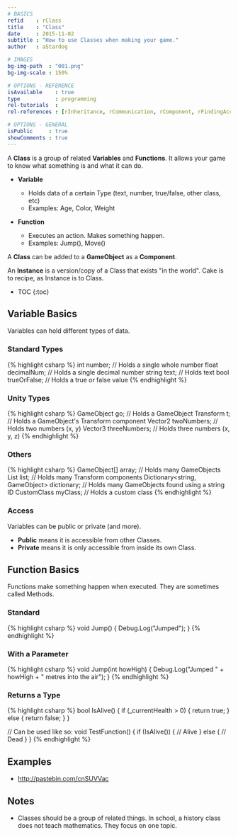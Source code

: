 ```yaml
---
# BASICS
refid    : rClass
title    : "Class"
date     : 2015-11-02
subtitle : "How to use Classes when making your game."
author   : aStardog

# IMAGES
bg-img-path  : "001.png"
bg-img-scale : 150%

# OPTIONS - REFERENCE
isAvailable    : true
type           : programming
rel-tutorials  : 
rel-references : [rInheritance, rCommunication, rComponent, rFindingAccessing, rGameObject, rInterfaces, rField, rMethod, rVariable]

# OPTIONS - GENERAL
isPublic     : true
showComments : true
---
```

A **Class** is a group of related **Variables** and **Functions**. It allows your game to know what something is and what it can do.

* **Variable**
  * Holds data of a certain Type (text, number, true/false, other class, etc)
  * Examples: Age, Color, Weight

* **Function**
  * Executes an action. Makes something happen.
  * Examples: Jump(), Move()

A **Class** can be added to a **GameObject** as a **Component**.

An **Instance** is a version/copy of a Class that exists "in the world". Cake is to recipe, as Instance is to Class.

* TOC
{:toc}

## Variable Basics

Variables can hold different types of data.

### Standard Types

{% highlight csharp %}
int    number;      // Holds a single whole number
float  decimalNum;  // Holds a single decimal number
string text;        // Holds text
bool   trueOrFalse; // Holds a true or false value
{% endhighlight %}

### Unity Types

{% highlight csharp %}
GameObject go;           // Holds a GameObject
Transform  t;            // Holds a GameObject's Transform component
Vector2    twoNumbers;   // Holds two numbers (x, y)
Vector3    threeNumbers; // Holds three numbers (x, y, z)
{% endhighlight %}

### Others

{% highlight csharp %}
GameObject[]                   array;      // Holds many GameObjects
List<Transform>                list;       // Holds many Transform components
Dictionary<string, GameObject> dictionary; // Holds many GameObjects found using a string ID
CustomClass                    myClass;    // Holds a custom class
{% endhighlight %}

### Access

Variables can be public or private (and more).

* **Public** means it is accessible from other Classes.
* **Private** means it is only accessible from inside its own Class.

## Function Basics

Functions make something happen when executed. They are sometimes called Methods.

### Standard

{% highlight csharp %}
void Jump()
{
    Debug.Log("Jumped");
}
{% endhighlight %}

### With a Parameter

{% highlight csharp %}
void Jump(int howHigh)
{
    Debug.Log("Jumped " + howHigh + " metres into the air");
}
{% endhighlight %}

### Returns a Type

{% highlight csharp %}
bool IsAlive()
{
    if (_currentHealth > 0)
    {
        return true;
    }
    else
    {
        return false;
    }
}

// Can be used like so:
void TestFunction()
{
    if (IsAlive())
    {
        // Alive
    }
    else
    {
        // Dead
    }
}
{% endhighlight %}

## Examples
* http://pastebin.com/cnSUVVac

## Notes
* Classes should be a group of related things. In school, a history class does not teach mathematics. They focus on one topic.